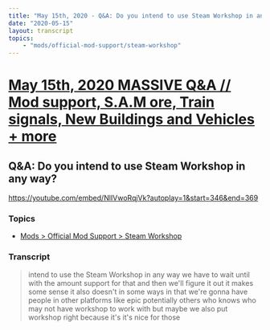 ```yaml
---
title: "May 15th, 2020 - Q&A: Do you intend to use Steam Workshop in any way?"
date: "2020-05-15"
layout: transcript
topics: 
    - "mods/official-mod-support/steam-workshop"
---
```

# [May 15th, 2020 MASSIVE Q&A // Mod support, S.A.M ore, Train signals, New Buildings and Vehicles + more](../2020-05-15.md)
## Q&A: Do you intend to use Steam Workshop in any way?
https://youtube.com/embed/NlIVwoRqjVk?autoplay=1&start=346&end=369
### Topics
* [Mods > Official Mod Support > Steam Workshop](../topics/mods/official-mod-support/steam-workshop.md)

### Transcript

> intend to use the Steam Workshop in any
> way we have to wait until with the
> amount support for that and then we'll
> figure it out it makes some sense
> it also doesn't in some ways in that
> we're gonna have people in other
> platforms like epic potentially others
> who knows who may not have workshop to
> work with but maybe we also put workshop
> right because it's it's nice for those
